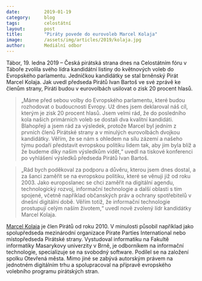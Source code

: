 ```yaml
---
date:         2019-01-19
category:     blog
tags:         celostátní
layout:       post
title:        "Piráty povede do eurovoleb Marcel Kolaja"
image:        /assets/img/articles/2019/kolaja.jpg 
author:       Mediální odbor
---
```



Tábor, 19. ledna 2019 – Česká pirátská strana dnes na Celostátním fóru v Táboře zvolila svého lídra kandidátní listiny do květnových voleb do Evropského parlamentu. Jedničkou kandidátky se stal brněnský Pirát Marcel Kolaja. Jak uvedl předseda Pirátů Ivan Bartoš ve své zprávě ke členům strany, Piráti budou v eurovolbách usilovat o zisk 20 procent hlasů.

> „Máme před sebou volby do Evropského parlamentu, které budou rozhodovat o budoucnosti Evropy. Už dnes jsem deklaroval náš cíl, kterým je zisk 20 procent hlasů. Jsem velmi rád, že do posledního kola našich primárních voleb se dostali dva kvalitní kandidáti. Blahopřeji a jsem rád za výsledek, protože Marcel byl jedním z prvních členů Pirátské strany a v minulých eurovolbách dvojkou kandidátky. Věřím, že se nám s ohledem na sílu zázemí a našeho týmu podaří představit evropskou politiku lidem tak, aby jim byla blíž a že budeme díky našim výsledkům vidět,“ uvedl na tiskové konferenci po vyhlášení výsledků předseda Pirátů Ivan Bartoš.

> „Rád bych poděkoval za podporu a důvěru, kterou jsem dnes dostal, a za šanci zaměřit se na evropskou politiku, které se věnuji již od roku 2003. Jako europoslanec se chci zaměřit na digitální agendu, technologický rozvoj, informační technologie a další oblasti s tím spojené, včetně například občanských práv a ochrany spotřebitelů v dnešní digitální době. Věřím totiž, že informační technologie prostupují celým naším životem,“ uvedl nově zvolený lídr kandidátky Marcel Kolaja.

[Marcel Kolaja](https://www.piratskelisty.cz/upload/2933.pdf) je člen Pirátů od roku 2010. V minulosti působil například jako spolupředseda mezinárodní organizace Pirate Parties International nebo místopředseda Pirátské strany. Vystudoval informatiku na Fakultě informatiky Masarykovy univerzity v Brně, je odborníkem na informační technologie, specializuje se na svobodný software. Podílel se na založení spolku Otevřená města. Mimo jiné se zabývá autorským právem na jednotném digitálním trhu a spolupracoval na přípravě evropského volebního programu pirátských stran.
